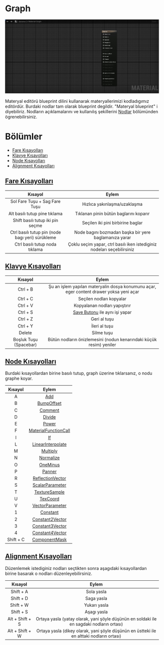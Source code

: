 # Graph
<img src="../../../Dosyalar/Materyal_Editor_Graph.jpg">

Materyal editörü blueprint dilini kullanarak materyallerimizi kodladıgımız editördür. Burdaki nodlar tam olarak blueprint degildir. "Materyal blueprint" i diyebiliriz. Nodların açıklamalarını ve kullanılış şekillerini [Nodlar](../Nodlar) bölümünden ögrenebilirsiniz.


# Bölümler

* [Fare Kısayolları](#fare-kısayolları)
* [Klavye Kısayolları](#klavye-kısayolları)
* [Node Kısayolları](#node-kısayolları)
* [Alignment Kısayolları](#alignment-kısayolları)



## [Fare Kısayolları]()
Kısayol | Eylem
:---: | :---:
Sol Fare Tuşu + Sag Fare Tuşu | Hızlıca yakınlaşma/uzaklaşma
Alt basılı tutup pine tıklama | Tıklanan pinin bütün baglarını koparır
Shift basılı tutup iki pin seçme | Seçilen iki pini birbirine baglar
Ctrl basılı tutup pin (node bagı yeri) sürükleme | Node bagını bozmadan başka bir yere baglamanıza yarar
Ctrl basılı tutup noda tıklama | Çoklu seçim yapar, ctrl basılı iken istediginiz nodeları seçebilirsiniz


## [Klavye Kısayolları]()
Kısayol | Eylem
:---: | :---:
Ctrl + B | Şu an işlem yapılan materyalin dosya konumunu açar, eger content drawer yoksa yeni açar
Ctrl + C | Seçilen nodları kopyalar
Ctrl + V | Kopyalanan nodları yapıştırır
Ctrl + S | [Save Butonu](../Toolbar#save-butonu) ile aynı işi yapar
Ctrl + Z | Geri al tuşu
Ctrl + Y | İleri al tuşu
Delete | Silme tuşu
Boşluk Tuşu (Spacebar) | Bütün nodların önizlemesini (nodun kenarındaki küçük resim) yeniler


## [Node Kısayolları]()
Burdaki kısayollardan birine basılı tutup, graph üzerine tıklarsanız, o nodu graphe koyar.

Kısayol | Eylem
:---: | :---:
A | [Add](../Nodlar#add-%EF%B8%8F%EF%B8%8F%EF%B8%8F%EF%B8%8F%EF%B8%8F%EF%B8%8F)
B | [BumpOffset](../Nodlar#bumpoffset-)
C | [Comment](../Nodlar#newcomment-%EF%B8%8F%EF%B8%8F%EF%B8%8F%EF%B8%8F%EF%B8%8F%EF%B8%8F)
D | [Divide](../Nodlar#divide-%EF%B8%8F%EF%B8%8F%EF%B8%8F%EF%B8%8F%EF%B8%8F%EF%B8%8F)
E | [Power](../Nodlar#power-%EF%B8%8F%EF%B8%8F%EF%B8%8F%EF%B8%8F%EF%B8%8F%EF%B8%8F)
F | [MaterialFunctionCall](../Nodlar#materialfunctioncall-%EF%B8%8F%EF%B8%8F%EF%B8%8F%EF%B8%8F%EF%B8%8F%EF%B8%8F)
I | [If](../Nodlar#if-%EF%B8%8F%EF%B8%8F%EF%B8%8F%EF%B8%8F%EF%B8%8F%EF%B8%8F)
L | [LinearInterpolate](../Nodlar#linearinterpolatelerp-%EF%B8%8F%EF%B8%8F%EF%B8%8F%EF%B8%8F%EF%B8%8F%EF%B8%8F)
M | [Multiply](../Nodlar#multiply-%EF%B8%8F%EF%B8%8F%EF%B8%8F%EF%B8%8F%EF%B8%8F%EF%B8%8F)
N | [Normalize](../Nodlar#normalize)
O | [OneMinus](../Nodlar#oneminus1-x-%EF%B8%8F%EF%B8%8F%EF%B8%8F%EF%B8%8F%EF%B8%8F%EF%B8%8F)
P | [Panner](../Nodlar#panner-%EF%B8%8F)
R | [ReflectionVector](../Nodlar#reflectionvectorws)
S | [ScalarParameter](../Nodlar#scalarparameterparam)
T | [TextureSample](../Nodlar#texturesample)
U | [TexCoord](../Nodlar#texturecoordinatetexcoord-%EF%B8%8F%EF%B8%8F%EF%B8%8F%EF%B8%8F%EF%B8%8F%EF%B8%8F)
V | [VectorParameter](../Nodlar#vectorparameterparam)
1 | [Constant](../Nodlar#constant-%EF%B8%8F%EF%B8%8F%EF%B8%8F%EF%B8%8F%EF%B8%8F%EF%B8%8F)
2 | [Constant2Vector](../Nodlar#constant2vector-%EF%B8%8F%EF%B8%8F%EF%B8%8F%EF%B8%8F%EF%B8%8F%EF%B8%8F)
3 | [Constant3Vector](../Nodlar#constant3vector-%EF%B8%8F%EF%B8%8F%EF%B8%8F%EF%B8%8F%EF%B8%8F%EF%B8%8F)
4 | [Constant4Vector](../Nodlar#constant4vector-%EF%B8%8F%EF%B8%8F%EF%B8%8F%EF%B8%8F%EF%B8%8F%EF%B8%8F)
Shift + C | [ComponentMask](../Nodlar#componentmaskmask-%EF%B8%8F%EF%B8%8F%EF%B8%8F%EF%B8%8F%EF%B8%8F%EF%B8%8F)


## [Alignment Kısayolları]()
Düzenlemek istediginiz nodları seçtikten sonra aşagıdaki kısayollardan birine basarak o nodları düzenleyebilirsiniz.

Kısayol | Eylem
:---: | :---:
Shift + A | Sola yasla
Shift + D | Saga yasla
Shift + W | Yukarı yasla
Shift + S | Aşagı yasla
Alt + Shift + S | Ortaya yasla (yatay olarak, yani şöyle düşünün en soldaki ile en sagdaki nodların ortası)
Alt + Shift + W | Ortaya yasla (dikey olarak, yani şöyle düşünün en üstteki ile en alttaki nodların ortası)
